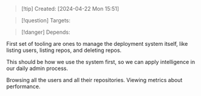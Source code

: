
>[!tip] Created: [2024-04-22 Mon 15:51]

>[!question] Targets: 

>[!danger] Depends: 

First set of tooling are ones to manage the deployment system itself, like listing users, listing repos, and deleting repos.

This should be how we use the system first, so we can apply intelligence in our daily admin process.

Browsing all the users and all their repositories.
Viewing metrics about performance.